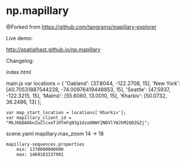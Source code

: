# np.mapillary

@Forked from https://github.com/tangrams/mapillary-explorer


Live demo:

http://spatialhast.github.io/np.mapillary



Changelog:

index.html
	<!-- Sed Default Closed Controls --> <!-- Need Fix -->
	<script src="http://code.jquery.com/jquery-1.11.3.min.js"></script>	
	<script>
		$('.close-button').text('Open Controls');
		$('div.dg.main.a ul').addClass('closed');
    </script>

	
main.js
    var locations = {
        'Oakland': [37.8044, -122.2708, 15],
        'New York': [40.70531887544228, -74.00976419448853, 15],
        'Seattle': [47.5937, -122.3215, 15],
        'Malmö': [55.6060, 13.0010, 15],
		'Kharkiv': [50.0732, 36.2486, 13]
    };
	
    var map_start_location = locations['Kharkiv'];
    var mapillary_client_id = "MkJKbDA0bnZuZlcxeTJHTmFqN3g1dzo0NWY2NDVlYWJhM2Q0ZGZj";	
	
	
	

scene.yaml
	mapillary.max_zoom
		14 -> 18

	mapillary-sequences.properties
		min: 1370000000000
		max: 1469183337901